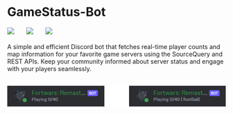 # GameStatus-Bot

<div>
    <img src="https://img.shields.io/badge/Node.js-339933.svg?style=for-the-badge&logo=nodedotjs&logoColor=white" style="padding-right: 24px;">
    <img src="https://img.shields.io/badge/Steam-000000.svg?style=for-the-badge&logo=Steam&logoColor=white" style="padding-right: 24px;">
    <img src="https://img.shields.io/badge/Discord-5865F2.svg?style=for-the-badge&logo=Discord&logoColor=white">
</div>
<br>
A simple and efficient Discord bot that fetches real-time player counts and map information for your favorite game servers using the SourceQuery and REST APIs. Keep your community informed about server status and engage with your players seamlessly.
<br><br>
<p align="center">
    <img src="./assets/server-bot.png" style="align: right;" >
</p>
